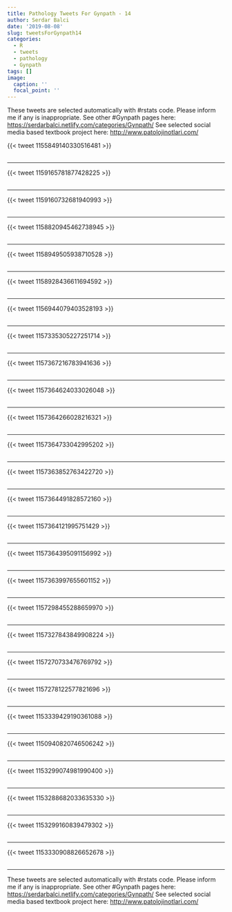 ```yaml
---
title: Pathology Tweets For Gynpath - 14
author: Serdar Balci
date: '2019-08-08'
slug: tweetsForGynpath14
categories:
  - R
  - tweets
  - pathology
  - Gynpath
tags: []
image:
  caption: ''
  focal_point: ''
---
```



These tweets are selected automatically with #rstats code. Please inform me if any is inappropriate.
See other #Gynpath pages here: https://serdarbalci.netlify.com/categories/Gynpath/ 
See selected social media based textbook project here: http://www.patolojinotlari.com/

{{< tweet 1155849140330516481 >}}
<br>
<br>
<hr>
{{< tweet 1159165781877428225 >}}
<br>
<br>
<hr>
{{< tweet 1159160732681940993 >}}
<br>
<br>
<hr>
{{< tweet 1158820945462738945 >}}
<br>
<br>
<hr>
{{< tweet 1158949505938710528 >}}
<br>
<br>
<hr>
{{< tweet 1158928436611694592 >}}
<br>
<br>
<hr>
{{< tweet 1156944079403528193 >}}
<br>
<br>
<hr>
{{< tweet 1157335305227251714 >}}
<br>
<br>
<hr>
{{< tweet 1157367216783941636 >}}
<br>
<br>
<hr>
{{< tweet 1157364624033026048 >}}
<br>
<br>
<hr>
{{< tweet 1157364266028216321 >}}
<br>
<br>
<hr>
{{< tweet 1157364733042995202 >}}
<br>
<br>
<hr>
{{< tweet 1157363852763422720 >}}
<br>
<br>
<hr>
{{< tweet 1157364491828572160 >}}
<br>
<br>
<hr>
{{< tweet 1157364121995751429 >}}
<br>
<br>
<hr>
{{< tweet 1157364395091156992 >}}
<br>
<br>
<hr>
{{< tweet 1157363997655601152 >}}
<br>
<br>
<hr>
{{< tweet 1157298455288659970 >}}
<br>
<br>
<hr>
{{< tweet 1157327843849908224 >}}
<br>
<br>
<hr>
{{< tweet 1157270733476769792 >}}
<br>
<br>
<hr>
{{< tweet 1157278122577821696 >}}
<br>
<br>
<hr>
{{< tweet 1153339429190361088 >}}
<br>
<br>
<hr>
{{< tweet 1150940820746506242 >}}
<br>
<br>
<hr>
{{< tweet 1153299074981990400 >}}
<br>
<br>
<hr>
{{< tweet 1153288682033635330 >}}
<br>
<br>
<hr>
{{< tweet 1153299160839479302 >}}
<br>
<br>
<hr>
{{< tweet 1153330908826652678 >}}
<br>
<br>
<hr>


These tweets are selected automatically with #rstats code. Please inform me if any is inappropriate.
See other #Gynpath pages here: https://serdarbalci.netlify.com/categories/Gynpath/ 
See selected social media based textbook project here: http://www.patolojinotlari.com/
